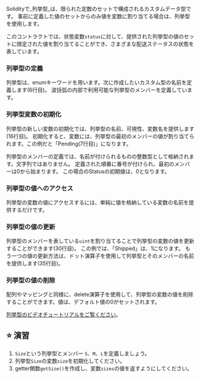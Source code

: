 Solidityで_列挙型_は、限られた定数のセットで構成されるカスタムデータ型です。 事前に定義した値のセットからのみ値を変数に割り当てる場合は、列挙型を使用します。

このコントラクトでは、状態変数`status`に対して、提供された列挙型の値のセットに限定された値を割り当てることができ、さまざまな配送ステータスの状態を表しています。

### 列挙型の定義

列挙型は、enumキーワードを用います。次に作成したいカスタム型の名前を定義します(6行目)。 波括弧の内部で利用可能な列挙型のメンバーを定義しています。

### 列挙型変数の初期化

列挙型の新しい変数の初期化では、列挙型の名前、可視性、変数名を提供します(16行目)。 初期化すると、変数には、列挙型の最初のメンバーの値が割り当てられます。この例だと「Pending(7行目)」になります。

列挙型のメンバーの定義では、名前が付けられるものの整数型として格納されます。文字列ではありません。 定義された順番に番号が付けられ、最初のメンバーは0から始まります。 この場合のStatusの初期値は、0となります。

### 列挙型の値へのアクセス

列挙型の変数の値にアクセスするには、単純に値を格納している変数の名前を提供するだけです。

### 列挙型の値の更新

列挙型のメンバーを表している`uint`を割り当てることで列挙型の変数の値を更新することができます(30行目)。 この例では、「Shipped」は、1になります。 もう一つの値の更新方法は、ドット演算子を使用して列挙型とそのメンバーの名前を提供します(35行目)。

### 列挙型の値の削除

配列やマッピングと同様に、delete演算子を使用して、列挙型の変数の値を削除することができます。値は、デフォルト値の0がセットされます。

<a href="https://www.youtube.com/watch?v=yJbx07N15j0" target="_blank">列挙型のビデオチュートリアルをご覧ください</a>。

## ⭐️ 演習

1. `Size`という列挙型とメンバー `S`、`M`、`L`を定義しましょう。
2. 列挙型`Size`の変数`size`を初期化してください。
3. getter関数`getSize()`を作成し、変数`sizes`の値を返すようにしてください。